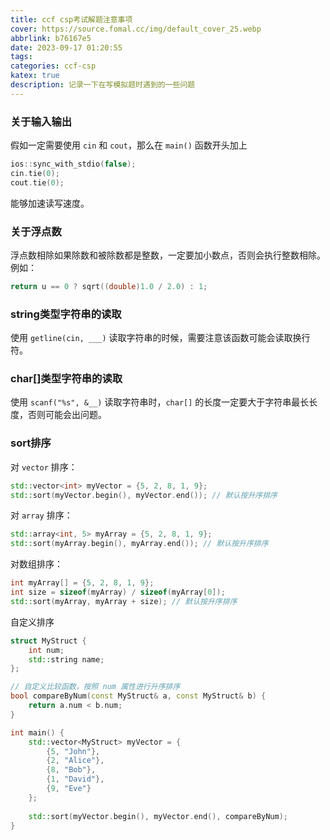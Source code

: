 ```yaml
---
title: ccf csp考试解题注意事项
cover: https://source.fomal.cc/img/default_cover_25.webp
abbrlink: b76167e5
date: 2023-09-17 01:20:55
tags:
categories: ccf-csp
katex: true
description: 记录一下在写模拟题时遇到的一些问题
---
```


### 关于输入输出
假如一定需要使用 `cin` 和 `cout`，那么在 `main()` 函数开头加上
```c++
ios::sync_with_stdio(false);
cin.tie(0);
cout.tie(0);
```

能够加速读写速度。

### 关于浮点数
浮点数相除如果除数和被除数都是整数，一定要加小数点，否则会执行整数相除。例如：
```c++
return u == 0 ? sqrt((double)1.0 / 2.0) : 1;
```
### string类型字符串的读取
使用 `getline(cin, ___)` 读取字符串的时候，需要注意该函数可能会读取换行符。

### char[]类型字符串的读取
使用 `scanf("%s", &__)` 读取字符串时，`char[]` 的长度一定要大于字符串最长长度，否则可能会出问题。

### sort排序
对 `vector` 排序：
```c++
std::vector<int> myVector = {5, 2, 8, 1, 9};
std::sort(myVector.begin(), myVector.end()); // 默认按升序排序
```

对 `array` 排序：
```c++
std::array<int, 5> myArray = {5, 2, 8, 1, 9};
std::sort(myArray.begin(), myArray.end()); // 默认按升序排序
```

对数组排序：
```c++
int myArray[] = {5, 2, 8, 1, 9};
int size = sizeof(myArray) / sizeof(myArray[0]);
std::sort(myArray, myArray + size); // 默认按升序排序
```

自定义排序
```c++
struct MyStruct {
    int num;
    std::string name;
};

// 自定义比较函数，按照 num 属性进行升序排序
bool compareByNum(const MyStruct& a, const MyStruct& b) {
    return a.num < b.num;
}

int main() {
    std::vector<MyStruct> myVector = {
        {5, "John"},
        {2, "Alice"},
        {8, "Bob"},
        {1, "David"},
        {9, "Eve"}
    };
    
    std::sort(myVector.begin(), myVector.end(), compareByNum);
}
```